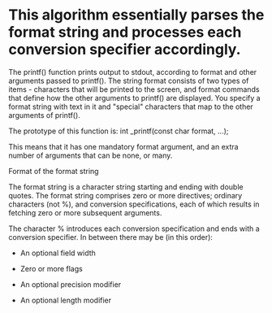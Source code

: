 # This algorithm essentially parses the format string and processes each conversion specifier accordingly.


The printf() function prints output to stdout, according to format and other arguments passed to printf(). The string format consists of two types of items - characters that will be printed to the screen, and format commands that define how the other arguments to printf() are displayed. You specify a format string with text in it and "special" characters that map to the other arguments of printf().

The prototype of this function is: int _printf(const char format, ...);

This means that it has one mandatory format argument, and an extra number of arguments that can be none, or many.

Format of the format string

The format string is a character string starting and ending with double quotes. The format string comprises zero or more directives; ordinary characters (not %), and conversion specifications, each of which results in fetching zero or more subsequent arguments.

The character % introduces each conversion specification and ends with a conversion specifier. In between there may be (in this order):

* An optional field width

* Zero or more flags

* An optional precision modifier

* An  optional length modifier
